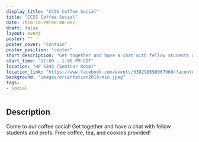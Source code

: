 ```yaml
---
display_title: "CCSS Coffee Social"
title: "CCSS Coffee Social"
date: 2018-10-29T00:00:00Z
draft: false
layout: event
poster: ""
poster_cover: "contain"
poster_position: "center"
short_description: "Get together and have a chat with fellow students and profs."
start_time: "11:00 - 1:00 PM EDT"
location: "HP 5345 (Seminar Room)"
location_link: "https://www.facebook.com/events/338298690067960/?acontext=%7B%22event_action_history%22%3A[%7B%22extra_data%22%3A%22%22%2C%22mechanism%22%3A%22unknown%22%2C%22surface%22%3A%22page%22%7D%2C%7B%22extra_data%22%3A%22%22%2C%22mechanism%22%3A%22surface%22%2C%22surface%22%3A%22permalink%22%7D%2C%7B%22extra_data%22%3A%22%22%2C%22mechanism%22%3A%22surface%22%2C%22surface%22%3A%22permalink%22%7D]%2C%22ref_notif_type%22%3Anull%7D"
background: "images/orientation2018-min.jpeg"
tags:
- social
---
```


## Description

Come to our coffee social! Get together and have a chat with fellow students and profs. Free coffee, tea, and cookies provided!